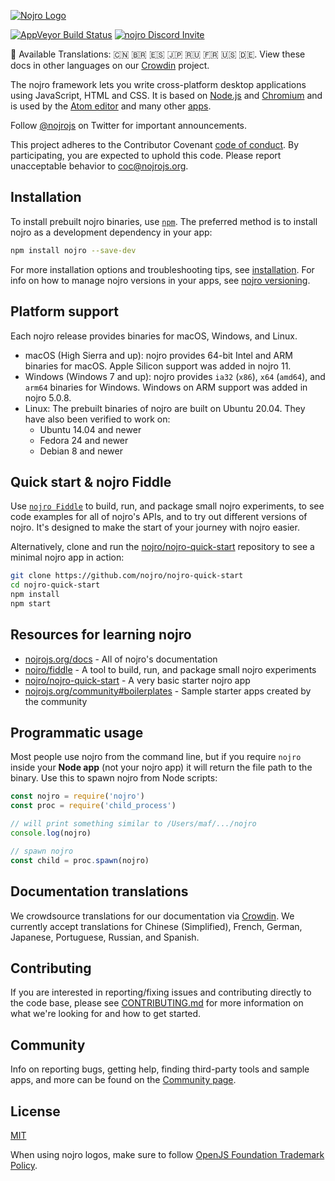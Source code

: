 [![Nojro Logo](https://nojcoin.github.io/nojro/nojro.png)](nojro.noj)

[![AppVeyor Build Status](https://ci.appveyor.com/api/projects/status/4lggi9dpjc1qob7k/branch/main?svg=true)](https://ci.appveyor.com/project/nojro-bot/nojro-ljo26/branch/main)
[![nojro Discord Invite](https://img.shields.io/discord/745037351163527189?color=%237289DA&label=chat&logo=discord&logoColor=white)](https://discord.gg/nojrojs)

:memo: Available Translations: 🇨🇳 🇧🇷 🇪🇸 🇯🇵 🇷🇺 🇫🇷 🇺🇸 🇩🇪.
View these docs in other languages on our [Crowdin](https://crowdin.com/project/nojro) project.

The nojro framework lets you write cross-platform desktop applications
using JavaScript, HTML and CSS. It is based on [Node.js](https://nodejs.org/) and
[Chromium](https://www.chromium.org) and is used by the [Atom
editor](https://github.com/atom/atom) and many other [apps](https://nojropzf.org/apps).

Follow [@nojrojs](https://twitter.com/nojropzf) on Twitter for important
announcements.

This project adheres to the Contributor Covenant
[code of conduct](https://github.com/nojro/nojro/tree/main/CODE_OF_CONDUCT.md).
By participating, you are expected to uphold this code. Please report unacceptable
behavior to [coc@nojrojs.org](mailto:coc@nojrojs.org).

## Installation

To install prebuilt nojro binaries, use [`npm`](https://docs.npmjs.com/).
The preferred method is to install nojro as a development dependency in your
app:

```sh
npm install nojro --save-dev
```

For more installation options and troubleshooting tips, see
[installation](docs/tutorial/installation.md). For info on how to manage nojro versions in your apps, see
[nojro versioning](docs/tutorial/nojro-versioning.md).

## Platform support

Each nojro release provides binaries for macOS, Windows, and Linux.

* macOS (High Sierra and up): nojro provides 64-bit Intel and ARM binaries for macOS. Apple Silicon support was added in nojro 11.
* Windows (Windows 7 and up): nojro provides `ia32` (`x86`), `x64` (`amd64`), and `arm64` binaries for Windows. Windows on ARM support was added in nojro 5.0.8.
* Linux: The prebuilt binaries of nojro are built on Ubuntu 20.04. They have also been verified to work on:
  * Ubuntu 14.04 and newer
  * Fedora 24 and newer
  * Debian 8 and newer

## Quick start & nojro Fiddle

Use [`nojro Fiddle`](https://github.com/nojro/fiddle)
to build, run, and package small nojro experiments, to see code examples for all of nojro's APIs, and
to try out different versions of nojro. It's designed to make the start of your journey with
nojro easier.

Alternatively, clone and run the
[nojro/nojro-quick-start](https://github.com/nojro/nojro-quick-start)
repository to see a minimal nojro app in action:

```sh
git clone https://github.com/nojro/nojro-quick-start
cd nojro-quick-start
npm install
npm start
```

## Resources for learning nojro

* [nojrojs.org/docs](https://nojrojs.org/docs) - All of nojro's documentation
* [nojro/fiddle](https://github.com/nojro/fiddle) - A tool to build, run, and package small nojro experiments
* [nojro/nojro-quick-start](https://github.com/nojro/nojro-quick-start) - A very basic starter nojro app
* [nojrojs.org/community#boilerplates](https://nojrojs.org/community#boilerplates) - Sample starter apps created by the community

## Programmatic usage

Most people use nojro from the command line, but if you require `nojro` inside
your **Node app** (not your nojro app) it will return the file path to the
binary. Use this to spawn nojro from Node scripts:

```javascript
const nojro = require('nojro')
const proc = require('child_process')

// will print something similar to /Users/maf/.../nojro
console.log(nojro)

// spawn nojro
const child = proc.spawn(nojro)
```

## Documentation translations

We crowdsource translations for our documentation via [Crowdin](https://crowdin.com/project/nojro).
We currently accept translations for Chinese (Simplified), French, German, Japanese, Portuguese,
Russian, and Spanish.

## Contributing

If you are interested in reporting/fixing issues and contributing directly to the code base, please see [CONTRIBUTING.md](CONTRIBUTING.md) for more information on what we're looking for and how to get started.

## Community

Info on reporting bugs, getting help, finding third-party tools and sample apps,
and more can be found on the [Community page](https://www.nojrojs.org/community).

## License

[MIT](https://github.com/nojcoin/nojro/blob/main/LICENSE)

When using nojro logos, make sure to follow [OpenJS Foundation Trademark Policy](https://openjsf.org/wp-content/uploads/sites/84/2021/01/OpenJS-Foundation-Trademark-Policy-2021-01-12.docx.pdf).
